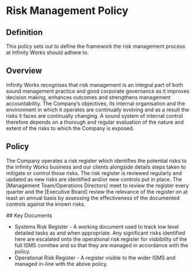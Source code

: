# Risk Management Policy

## Definition

This policy sets out to define the framework the risk management process at Infinity Works should adhere to.

## Overview

Infinity Works recognises that risk management is an integral part of both sound management practice and good corporate governance as it improves decision making, enhances outcomes and strengthens management accountability. The Company’s objectives, its internal organisation and the environment in which it operates are continually evolving and as a result the risks it faces are continually changing. A sound system of internal control therefore depends on a thorough and regular evaluation of the nature and extent of the risks to which the Company is exposed.

## Policy

The Company operates a risk register which identifies the potential risks to the Infinity Works business and our clients alongside details steps taken to mitigate or control those risks. The risk register is reviewed regularly and updated as new risks are identified and/or new controls put in place. The [Management Team/Operations Directors] meet to review the register every quarter and the [Executive Board] review the relevance of the register on at least an annual basis by assessing the effectiveness of the documented controls against the known risks.

## Key Documents

- Systems Risk Register - A working document used to track low level detailed tasks as and when appropriate. Any significant risks identified here are escalated onto the operational risk register for visbibility of the full ISMS comittee and so that they are managed in accordance with the policy.
- Operational Risk Register - A register visible to the wider ISMS and managed in-line with the above policy.
